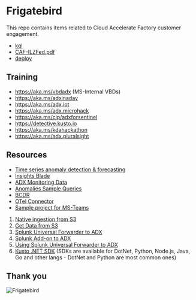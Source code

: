 # Frigatebird
This repo contains items related to Cloud Accelerate Factory customer engagement.
- [kql](kql)
- [CAF-ILZFed.pdf](CAF-ILZFed.pdf)
- [deploy](deploy)

## Training
- https://aka.ms/vbdadx (MS-Internal VBDs)
- https://aka.ms/adxinaday
- https://aka.ms/adx.iot
- https://aka.ms/adx.microhack
- https://aka.ms/cip/adxforsentinel
- https://detective.kusto.io
- https://aka.ms/kdahackathon
- https://aka.ms/adx.pluralsight

## Resources
- [Time series anomaly detection & forecasting](https://learn.microsoft.com/en-us/kusto/query/anomaly-detection?view=microsoft-fabric)
- [Insights Blade](https://learn.microsoft.com/en-us/azure/data-explorer/data-explorer-insights)
- [ADX Monitoring Data](https://learn.microsoft.com/en-us/azure/data-explorer/monitor-data-explorer-reference) 
- [Anomalies Sample Queries](https://github.com/Azure/ADXIoTAnalytics/blob/6c846bedffb1093d5289837e2a6ed53cc08648cb/assets/OfficialDemos/M02-Demo4-IoT.kql#L79)
- [BCDR](https://learn.microsoft.com/en-us/azure/data-explorer/business-continuity-overview)
- [OTel Connector](https://learn.microsoft.com/en-us/azure/data-explorer/integrate-overview?tabs=connectors#open-telemetry)
- [Sample project for MS-Teams](https://github.com/ezios/teams-call-records-api)

1. [Native ingestion from S3](https://techcommunity.microsoft.com/blog/azuredataexplorer/azure-data-explorer-supports-native-ingestion-from-amazon-s3/3606746)
2. [Get Data from S3](https://learn.microsoft.com/en-us/azure/data-explorer/get-data-amazon-s3)
3. [Splunk Universal Forwarder to ADX](https://learn.microsoft.com/en-us/azure/data-explorer/ingest-data-splunk-uf)
4. [Splunk Add-on to ADX](https://learn.microsoft.com/en-us/azure/data-explorer/ingest-data-splunk)
5. [Using Splunk Universal Forwarder to ADX](https://techcommunity.microsoft.com/blog/azuredataexplorer/ingest-data-using-splunk-universal-forwarder-into-azure-data-explorer/3964043)
6. [Kusto .NET SDK](https://learn.microsoft.com/en-us/azure/data-explorer/net-sdk-ingest-data) (SDKs are available for DotNet, Python, Node.js, Java, Go and other langs - DotNet and Python are most common ones)

## Thank you
![Frigatebird](https://upload.wikimedia.org/wikipedia/commons/thumb/9/9b/Magnificent-Frigate-male.jpg/500px-Magnificent-Frigate-male.jpg)
